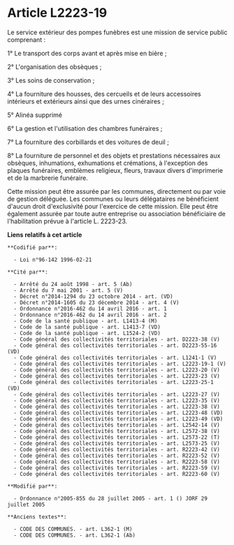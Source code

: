 # Article L2223-19

Le service extérieur des pompes funèbres est une mission de service public comprenant : 

1° Le transport des corps avant et après mise en bière ; 

2° L'organisation des obsèques ; 

3° Les soins de conservation ; 

4° La fourniture des housses, des cercueils et de leurs accessoires intérieurs et extérieurs ainsi que des urnes
cinéraires ; 

5° Alinéa supprimé 

6° La gestion et l'utilisation des chambres funéraires ; 

7° La fourniture des corbillards et des voitures de deuil ; 

8° La fourniture de personnel et des objets et prestations nécessaires aux obsèques, inhumations, exhumations et crémations,
à l'exception des plaques funéraires, emblèmes religieux, fleurs, travaux divers d'imprimerie et de la marbrerie funéraire. 

Cette mission peut être assurée par les communes, directement ou par voie de gestion déléguée. Les communes ou leurs
délégataires ne bénéficient d'aucun droit d'exclusivité pour l'exercice de cette mission. Elle peut être également assurée
par toute autre entreprise ou association bénéficiaire de l'habilitation prévue à l'article L. 2223-23.

**Liens relatifs à cet article**

	**Codifié par**:

	  - Loi n°96-142 1996-02-21

	**Cité par**:

	  - Arrêté du 24 août 1998 - art. 5 (Ab)
	  - Arrêté du 7 mai 2001 - art. 5 (V)
	  - Décret n°2014-1294 du 23 octobre 2014 - art. (VD)
	  - Décret n°2014-1605 du 23 décembre 2014 - art. 4 (V)
	  - Ordonnance n°2016-462 du 14 avril 2016 - art. 1
	  - Ordonnance n°2016-462 du 14 avril 2016 - art. 2
	  - Code de la santé publique - art. L1413-4 (M)
	  - Code de la santé publique - art. L1413-7 (VD)
	  - Code de la santé publique - art. L1524-2 (VD)
	  - Code général des collectivités territoriales - art. D2223-38 (V)
	  - Code général des collectivités territoriales - art. D2223-55-16 (VD)
	  - Code général des collectivités territoriales - art. L1241-1 (V)
	  - Code général des collectivités territoriales - art. L2223-19-1 (V)
	  - Code général des collectivités territoriales - art. L2223-20 (V)
	  - Code général des collectivités territoriales - art. L2223-23 (V)
	  - Code général des collectivités territoriales - art. L2223-25-1 (VD)
	  - Code général des collectivités territoriales - art. L2223-27 (V)
	  - Code général des collectivités territoriales - art. L2223-35 (V)
	  - Code général des collectivités territoriales - art. L2223-38 (V)
	  - Code général des collectivités territoriales - art. L2223-48 (VD)
	  - Code général des collectivités territoriales - art. L2223-49 (VD)
	  - Code général des collectivités territoriales - art. L2542-14 (V)
	  - Code général des collectivités territoriales - art. L2572-38 (V)
	  - Code général des collectivités territoriales - art. L2573-22 (T)
	  - Code général des collectivités territoriales - art. L2573-25 (V)
	  - Code général des collectivités territoriales - art. R2223-42 (V)
	  - Code général des collectivités territoriales - art. R2223-52 (V)
	  - Code général des collectivités territoriales - art. R2223-58 (V)
	  - Code général des collectivités territoriales - art. R2223-59 (V)
	  - Code général des collectivités territoriales - art. R2223-60 (V)

	**Modifié par**:

	  - Ordonnance n°2005-855 du 28 juillet 2005 - art. 1 () JORF 29 juillet 2005

	**Anciens textes**:

	  - CODE DES COMMUNES. - art. L362-1 (M)
	  - CODE DES COMMUNES. - art. L362-1 (Ab)
